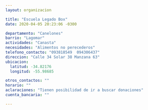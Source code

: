 ```yaml
---
layout: organizacion

title: "Escuela Legado Box"
date: 2020-04-05 20:23:06 -0300

departamento: "Canelones"
barrio: "Lagomar"
actividades: "Canasta"
necesidades: "Alimentos no perecederos"
telefono_contacto: "093818549  094306437"
direccion: "Calle 34 Solar 38 Manzana 63"
ubicacion:
  latitud: -34.82176
  longitud: -55.98685

otros_contactos: ""
horario: ""
aclaraciones: "Tienen posibilidad de ir a buscar donaciones"
cuenta_bancaria: ""

---
```

